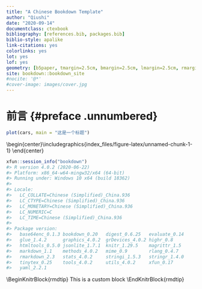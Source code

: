```yaml
--- 
title: "A Chinese Bookdown Template"
author: "Qiushi"
date: "2020-09-14"
documentclass: ctexbook
bibliography: [references.bib, packages.bib]
biblio-style: apalike
link-citations: yes
colorlinks: yes
lot: yes
lof: yes
geometry: [b5paper, tmargin=2.5cm, bmargin=2.5cm, lmargin=2.5cm, rmargin=1.5cm]
site: bookdown::bookdown_site
#nocite: '@*'
#cover-image: images/cover.jpg
---
```



# 前言 {#preface .unnumbered}



```r
plot(cars, main = "这是一个标题")
```



\begin{center}\includegraphics{index_files/figure-latex/unnamed-chunk-1-1} \end{center}



```r
xfun::session_info("bookdown")
#> R version 4.0.2 (2020-06-22)
#> Platform: x86_64-w64-mingw32/x64 (64-bit)
#> Running under: Windows 10 x64 (build 18362)
#> 
#> Locale:
#>   LC_COLLATE=Chinese (Simplified)_China.936 
#>   LC_CTYPE=Chinese (Simplified)_China.936   
#>   LC_MONETARY=Chinese (Simplified)_China.936
#>   LC_NUMERIC=C                              
#>   LC_TIME=Chinese (Simplified)_China.936    
#> 
#> Package version:
#>   base64enc_0.1.3 bookdown_0.20   digest_0.6.25   evaluate_0.14  
#>   glue_1.4.2      graphics_4.0.2  grDevices_4.0.2 highr_0.8      
#>   htmltools_0.5.0 jsonlite_1.7.1  knitr_1.29.5    magrittr_1.5   
#>   markdown_1.1    methods_4.0.2   mime_0.9        rlang_0.4.7    
#>   rmarkdown_2.3   stats_4.0.2     stringi_1.5.3   stringr_1.4.0  
#>   tinytex_0.25    tools_4.0.2     utils_4.0.2     xfun_0.17      
#>   yaml_2.2.1
```


\BeginKnitrBlock{rmdtip}
This is a custom block
\EndKnitrBlock{rmdtip}
